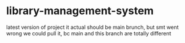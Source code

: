# library-management-system
latest version of project
it actual should be main brunch, 
but smt went wrong 
we could pull it, 
bc main and this branch 
are totally different
